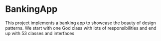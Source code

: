 # BankingApp
This project implements a banking app to showcase the beauty of design patterns. We start with one God class with lots of responsibilities and end up with 53 classes and interfaces
